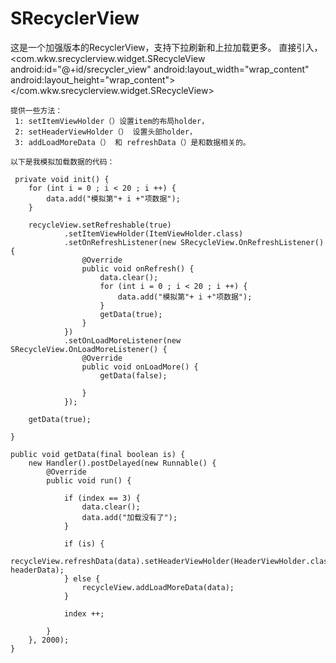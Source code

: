 # SRecyclerView
  这是一个加强版本的RecyclerView，支持下拉刷新和上拉加载更多。
     直接引入，
     <com.wkw.srecyclerview.widget.SRecycleView
        android:id="@+id/srecycler_view"
        android:layout_width="wrap_content"
        android:layout_height="wrap_content">
    </com.wkw.srecyclerview.widget.SRecycleView>
    
    
    提供一些方法：
     1: setItemViewHolder（）设置item的布局holder，
     2: setHeaderViewHolder（） 设置头部holder，
     3: addLoadMoreData（） 和 refreshData（）是和数据相关的。
     
    以下是我模拟加载数据的代码：
    
     private void init() {
        for (int i = 0 ; i < 20 ; i ++) {
            data.add("模拟第"+ i +"项数据");
        }

        recycleView.setRefreshable(true)
                .setItemViewHolder(ItemViewHolder.class)
                .setOnRefreshListener(new SRecycleView.OnRefreshListener() {
                    @Override
                    public void onRefresh() {
                        data.clear();
                        for (int i = 0 ; i < 20 ; i ++) {
                            data.add("模拟第"+ i +"项数据");
                        }
                        getData(true);
                    }
                })
                .setOnLoadMoreListener(new SRecycleView.OnLoadMoreListener() {
                    @Override
                    public void onLoadMore() {
                        getData(false);

                    }
                });

        getData(true);

    }

    public void getData(final boolean is) {
        new Handler().postDelayed(new Runnable() {
            @Override
            public void run() {

                if (index == 3) {
                    data.clear();
                    data.add("加载没有了");
                }

                if (is) {
                    recycleView.refreshData(data).setHeaderViewHolder(HeaderViewHolder.class, headerData);
                } else {
                    recycleView.addLoadMoreData(data);
                }

                index ++;

            }
        }, 2000);
    }
